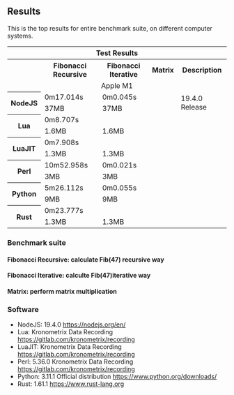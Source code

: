 ## Results

This is the top results for entire benchmark suite, on different computer systems. 

<table>
  <tr> 
    <th colspan="5">Test Results</th> 
  </tr> 
  <tr>
    <th></td>
    <th>Fibonacci Recursive</th>
    <th>Fibonacci Iterative</th>
    <th>Matrix</th>
    <th>Description</th>
  </tr>
  <tr>
    <td align="center"; colspan="5">Apple M1</td>
  </tr>
  
  <tr> 
    <th rowspan="2">NodeJS</th> 
    <td>0m17.014s</td> 
    <td>0m0.045s</td> 
    <td></td>
    <td rowspan="2">19.4.0 Release</td>
  </tr> 
  <tr> 
    <td>37MB</td>
    <td>37MB</td>
    <td></td>
  </tr> 
  
  <tr> 
    <th rowspan="2">Lua</th> 
    <td>0m8.707s</td> 
    <td></td> 
    <td></td>
    <td rowspan="2"></td>
  </tr> 
  <tr> 
    <td>1.6MB</td>
    <td>1.6MB</td>
    <td></td>
  </tr>

  <tr> 
    <th rowspan="2">LuaJIT</th> 
    <td>0m7.908s</td> 
    <td></td> 
    <td></td>
    <td rowspan="2"></td>
  </tr> 
  <tr> 
    <td>1.3MB</td>
    <td>1.3MB</td>
    <td></td>
  </tr>

  <tr> 
    <th rowspan="2">Perl</th> 
    <td>10m52.958s</td> 
    <td>0m0.021s</td> 
    <td></td>
    <td rowspan="2"></td>
  </tr> 
  <tr> 
    <td>3MB</td>
    <td>3MB</td>
    <td></td>
  </tr>


  <tr> 
    <th rowspan="2">Python</th> 
    <td>5m26.112s</td> 
    <td>0m0.055s</td> 
    <td></td>
    <td rowspan="2"></td>
  </tr> 
  <tr> 
    <td>9MB</td>
    <td>9MB</td>
    <td></td>
  </tr>


  <tr> 
    <th rowspan="2">Rust</th> 
    <td>0m23.777s</td> 
    <td></td> 
    <td></td>
    <td rowspan="2"></td>
  </tr> 
  <tr> 
    <td>1.3MB</td>
    <td>1.3MB</td>
    <td></td>
  </tr>
  
</table>


### Benchmark suite
#### Fibonacci Recursive: calculate Fib(47) recursive way
#### Fibonacci Iterative: calculte Fib(47)iterative way
#### Matrix: perform matrix multiplication

### Software
- NodeJS: 19.4.0 https://nodejs.org/en/
- Lua: Kronometrix Data Recording https://gitlab.com/kronometrix/recording
- LuaJIT: Kronometrix Data Recording https://gitlab.com/kronometrix/recording
- Perl: 5.36.0 Kronometrix Data Recording https://gitlab.com/kronometrix/recording
- Python: 3.11.1 Official distribution https://www.python.org/downloads/
- Rust: 1.61.1 https://www.rust-lang.org

